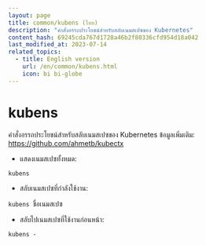 ```yaml
---
layout: page
title: common/kubens (ไทย)
description: "คำสั่งอรรถประโยชน์สำหรับสลับเนมสเปซของ Kubernetes"
content_hash: 69245cda767d1728a46b2f80336cfd954d18a042
last_modified_at: 2023-07-14
related_topics:
  - title: English version
    url: /en/common/kubens.html
    icon: bi bi-globe
---
```

# kubens

คำสั่งอรรถประโยชน์สำหรับสลับเนมสเปซของ Kubernetes
ข้อมูลเพิ่มเติม: <https://github.com/ahmetb/kubectx>

- แสดงเนมสเปซทั้งหมด:

`kubens`

- สลับเนมสเปซที่กำลังใช้งาน:

`kubens `<span class="tldr-var badge badge-pill bg-dark-lm bg-white-dm text-white-lm text-dark-dm font-weight-bold">ชื่อเนมสเปซ</span>

- สลับไปเนมสเปซที่ใช้งานก่อนหน้า:

`kubens -`
